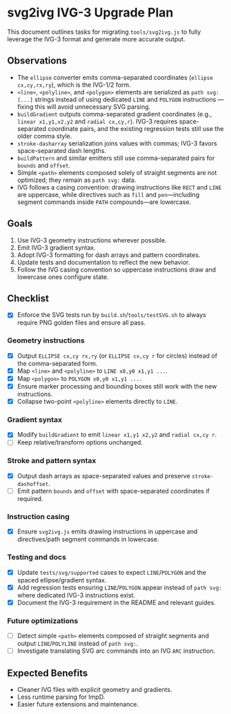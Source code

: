# svg2ivg IVG-3 Upgrade Plan

This document outlines tasks for migrating `tools/svg2ivg.js` to fully leverage the IVG-3 format and generate more accurate output.

## Observations

- The `ellipse` converter emits comma-separated coordinates (`ellipse cx,cy,rx,ry`), which is the IVG-1/2 form.
- `<line>`, `<polyline>`, and `<polygon>` elements are serialized as `path svg:[...]` strings instead of using dedicated `LINE` and `POLYGON` instructions — fixing this will avoid unnecessary SVG parsing.
- `buildGradient` outputs comma-separated gradient coordinates (e.g., `linear x1,y1,x2,y2` and `radial cx,cy,r`). IVG-3 requires space-separated coordinate pairs, and the existing regression tests still use the older comma style.
- `stroke-dasharray` serialization joins values with commas; IVG-3 favors space-separated dash lengths.
- `buildPattern` and similar emitters still use comma-separated pairs for `bounds` and `offset`.
- Simple `<path>` elements composed solely of straight segments are not optimized; they remain as `path svg:` data.
- IVG follows a casing convention: drawing instructions like `RECT` and `LINE` are uppercase, while directives such as `fill` and
  `pen`—including segment commands inside `PATH` compounds—are lowercase.

## Goals

1. Use IVG-3 geometry instructions wherever possible.
2. Emit IVG-3 gradient syntax.
3. Adopt IVG-3 formatting for dash arrays and pattern coordinates.
4. Update tests and documentation to reflect the new behavior.
5. Follow the IVG casing convention so uppercase instructions draw and lowercase ones configure state.

## Checklist

- [x] Enforce the SVG tests run by `build.sh`/`tools/testSVG.sh` to always require PNG golden files and ensure all pass.

### Geometry instructions

- [x] Output `ELLIPSE cx,cy rx,ry` (or `ELLIPSE cx,cy r` for circles) instead of the comma-separated form.
- [x] Map `<line>` and `<polyline>` to `LINE x0,y0 x1,y1 ...`.
- [x] Map `<polygon>` to `POLYGON x0,y0 x1,y1 ...`.
- [x] Ensure marker processing and bounding boxes still work with the new instructions.
- [x] Collapse two-point `<polyline>` elements directly to `LINE`.

### Gradient syntax

- [x] Modify `buildGradient` to emit `linear x1,y1 x2,y2` and `radial cx,cy r`.
- [ ] Keep relative/transform options unchanged.

### Stroke and pattern syntax

- [x] Output dash arrays as space-separated values and preserve `stroke-dashoffset`.
- [ ] Emit pattern `bounds` and `offset` with space-separated coordinates if required.

### Instruction casing

- [x] Ensure `svg2ivg.js` emits drawing instructions in uppercase and directives/path segment commands in lowercase.

### Testing and docs

- [x] Update `tests/svg/supported` cases to expect `LINE`/`POLYGON` and the spaced ellipse/gradient syntax.
- [x] Add regression tests ensuring `LINE`/`POLYGON` appear instead of `path svg:` where dedicated IVG-3 instructions exist.
- [x] Document the IVG-3 requirement in the README and relevant guides.

### Future optimizations

- [ ] Detect simple `<path>` elements composed of straight segments and output `LINE`/`POLYLINE` instead of `path svg:`.
- [ ] Investigate translating SVG arc commands into an IVG `ARC` instruction.

## Expected Benefits

- Cleaner IVG files with explicit geometry and gradients.
- Less runtime parsing for ImpD.
- Easier future extensions and maintenance.
